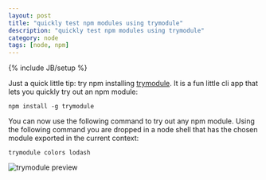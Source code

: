 ```yaml
---
layout: post
title: "quickly test npm modules using trymodule"
description: "quickly test npm modules using trymodule"
category: node
tags: [node, npm]
---
```

{% include JB/setup %}

Just a quick little tip: try npm installing [trymodule](https://github.com/VictorBjelkholm/trymodule). It is a fun little cli app that lets you quickly try out an npm module:

`npm install -g trymodule`

You can now use the following command to try out any npm module. Using the following command you are dropped in a node shell that has the chosen module exported in the current context:

`trymodule colors lodash`

![trymodule preview](https://github.com/VictorBjelkholm/trymodule/raw/master/preview.gif)
